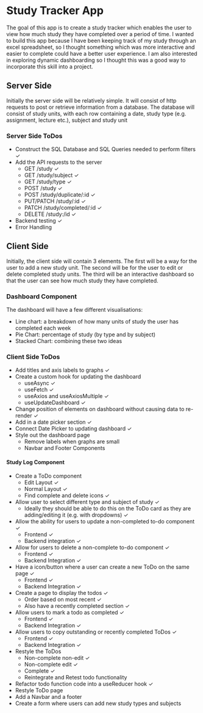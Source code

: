# Study Tracker App

The goal of this app is to create a study tracker which enables the user to view how much
study they have completed over a period of time. I wanted to build this app because I have
been keeping track of my study through an excel spreadsheet, so I thought something which was
more interactive and easier to complete could have a better user experience. I am also
interested in exploring dynamic dashboarding so I thought this was a good way to incorporate
this skill into a project.

## Server Side

Initially the server side will be relatively simple. It will consist of http requests to post or
retrieve information from a database. The database will consist of study units, with each row
containing a date, study type (e.g. assignment, lecture etc.), subject and study unit

### Server Side ToDos

- Construct the SQL Database and SQL Queries needed to perform filters ✓
- Add the API requests to the server
    - GET /study ✓
    - GET /study/subject ✓
    - GET /study/type ✓
    - POST /study ✓
    - POST /study/duplicate/:id ✓
    - PUT/PATCH /study/:id ✓
    - PATCH /study/completed/:id ✓
    - DELETE /study:/id ✓
- Backend testing ✓
- Error Handling

## Client Side

Initially, the client side will contain 3 elements. The first will be a way for the user to add
a new study unit. The second will be for the user to edit or delete completed study units. The third
will be an interactive dashboard so that the user can see how much study they have completed.

### Dashboard Component

The dashboard will have a few different visualisations:

- Line chart: a breakdown of how many units of study the user has completed each week
- Pie Chart: percentage of study (by type and by subject)
- Stacked Chart: combining these two ideas

### Client Side ToDos

- Add titles and axis labels to graphs ✓
- Create a custom hook for updating the dashboard
    - useAsync ✓
    - useFetch ✓
    - useAxios and useAxiosMultiple ✓
    - useUpdateDashboard ✓
- Change position of elements on dashboard without causing data to re-render ✓
- Add in a date picker section ✓
- Connect Date Picker to updating dashboard ✓
- Style out the dashboard page
    - Remove labels when graphs are small
    - Navbar and Footer Components

#### Study Log Component

- Create a ToDo component
    - Edit Layout ✓
    - Normal Layout ✓
    - Find complete and delete icons ✓
- Allow user to select different type and subject of study ✓
    - Ideally they should be able to do this on the ToDo card as they are adding/editing it (e.g. with dropdowns) ✓
- Allow the ability for users to update a non-completed to-do component ✓
    - Frontend ✓
    - Backend integration ✓
- Allow for users to delete a non-complete to-do component ✓
    - Frontend ✓
    - Backend Integration ✓
- Have a icon/button where a user can create a new ToDo on the same page ✓
    - Frontend ✓
    - Backend Integration ✓
- Create a page to display the todos ✓
    - Order based on most recent ✓
    - Also have a recently completed section ✓
- Allow users to mark a todo as completed ✓
    - Frontend ✓
    - Backend Integration ✓
- Allow users to copy outstanding or recently completed ToDos ✓
    - Frontend ✓
    - Backend Integration ✓
- Restyle the ToDos
    - Non-complete non-edit ✓
    - Non-complete edit ✓
    - Complete ✓
    - Reintegrate and Retest todo functionality
- Refactor todo function code into a useReducer hook ✓
- Restyle ToDo page
- Add a Navbar and a footer
- Create a form where users can add new study types and subjects